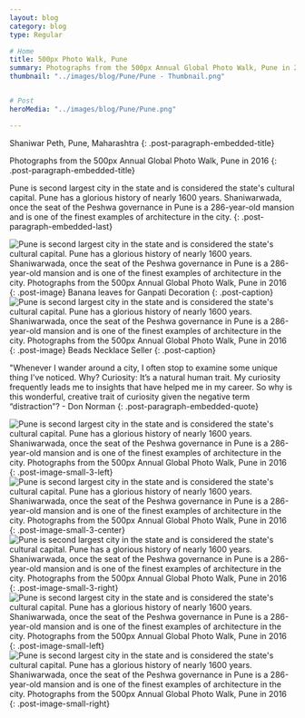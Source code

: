 ```yaml
---
layout: blog
category: blog
type: Regular

# Home
title: 500px Photo Walk, Pune
summary: Photographs from the 500px Annual Global Photo Walk, Pune in 2016
thumbnail: "../images/blog/Pune/Pune - Thumbnail.png"


# Post
heroMedia: "../images/blog/Pune/Pune.png"

---
```


Shaniwar Peth, Pune, Maharashtra
{: .post-paragraph-embedded-title}

Photographs from the 500px Annual Global Photo Walk, Pune in 2016
{: .post-paragraph-embedded-title}

Pune is second largest city in the state and is considered the state's cultural capital. Pune has a glorious history of nearly 1600 years. Shaniwarwada, once the seat of the Peshwa governance in Pune is a 286-year-old mansion and is one of the finest examples of architecture in the city.
{: .post-paragraph-embedded-last}


<img src="../images/blog/Pune/Images/1.png" alt="Pune is second largest city in the state and is considered the state's cultural capital. Pune has a glorious history of nearly 1600 years. Shaniwarwada, once the seat of the Peshwa governance in Pune is a 286-year-old mansion and is one of the finest examples of architecture in the city. Photographs from the 500px Annual Global Photo Walk, Pune in 2016">
{: .post-image} 
Banana leaves for Ganpati Decoration
{: .post-caption}

<img src="../images/blog/Pune/Images/2.png" alt="Pune is second largest city in the state and is considered the state's cultural capital. Pune has a glorious history of nearly 1600 years. Shaniwarwada, once the seat of the Peshwa governance in Pune is a 286-year-old mansion and is one of the finest examples of architecture in the city. Photographs from the 500px Annual Global Photo Walk, Pune in 2016">
{: .post-image} 
Beads Necklace Seller
{: .post-caption}

"Whenever I wander around a city, I often stop to examine some unique thing I’ve noticed. Why? Curiosity: It’s a natural human trait. My curiosity frequently leads me to insights that have helped me in my career. So why is this wonderful, creative trait of curiosity given the negative term “distraction”? - Don Norman
{: .post-paragraph-embedded-quote}

<img src="../images/blog/Pune/Images/3.png" alt="Pune is second largest city in the state and is considered the state's cultural capital. Pune has a glorious history of nearly 1600 years. Shaniwarwada, once the seat of the Peshwa governance in Pune is a 286-year-old mansion and is one of the finest examples of architecture in the city. Photographs from the 500px Annual Global Photo Walk, Pune in 2016">
{: .post-image-small-3-left}

<img src="../images/blog/Pune/Images/4.png" alt="Pune is second largest city in the state and is considered the state's cultural capital. Pune has a glorious history of nearly 1600 years. Shaniwarwada, once the seat of the Peshwa governance in Pune is a 286-year-old mansion and is one of the finest examples of architecture in the city. Photographs from the 500px Annual Global Photo Walk, Pune in 2016">
{: .post-image-small-3-center}

<img src="../images/blog/Pune/Images/5.png" alt="Pune is second largest city in the state and is considered the state's cultural capital. Pune has a glorious history of nearly 1600 years. Shaniwarwada, once the seat of the Peshwa governance in Pune is a 286-year-old mansion and is one of the finest examples of architecture in the city. Photographs from the 500px Annual Global Photo Walk, Pune in 2016">
{: .post-image-small-3-right}

<img src="../images/blog/Pune/Images/6.png" alt="Pune is second largest city in the state and is considered the state's cultural capital. Pune has a glorious history of nearly 1600 years. Shaniwarwada, once the seat of the Peshwa governance in Pune is a 286-year-old mansion and is one of the finest examples of architecture in the city. Photographs from the 500px Annual Global Photo Walk, Pune in 2016">
{: .post-image-small-left} 

<img src="../images/blog/Pune/Images/7.png" alt="Pune is second largest city in the state and is considered the state's cultural capital. Pune has a glorious history of nearly 1600 years. Shaniwarwada, once the seat of the Peshwa governance in Pune is a 286-year-old mansion and is one of the finest examples of architecture in the city. Photographs from the 500px Annual Global Photo Walk, Pune in 2016">
{: .post-image-small-right} 














